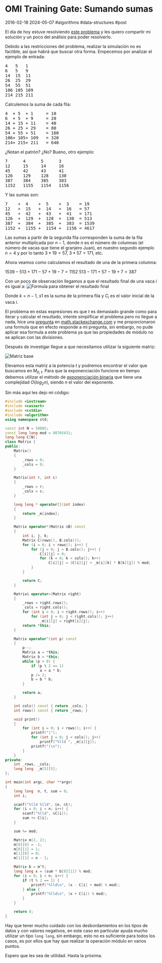 <!-- vim: set spelllang=es_mx: -->

# OMI Training Gate: Sumando sumas
2016-02-18 2024-05-07 #algorithms #data-structures #post

El día de hoy estuve resolviendo [este problema](http://www.spoj.com/problems/SUMSUMS/) y les quiero compartir mi solución y un poco del análisis para poder resolverlo.

Debido a las restricciones del problema, realizar la simulación no es factible, así que habrá que buscar otra forma. Empecemos por analizar el ejemplo de entrada:

<pre>
4   5   1
6   5   9
14  15  11
26  25  29
54  55  51
106 105 109
214 215 211
</pre>

Calculemos la suma de cada fila:

<pre>
4  + 5  + 1     = 10
6  + 5  + 9     = 20
14 + 15 + 11    = 40
26 + 25 + 29    = 80
54 + 55 + 51    = 160
106+ 105+ 109   = 320
214+ 215+ 211   = 640
</pre>


¿Notan el patrón? ¿No? Bueno, otro ejemplo:

<pre>
7      4      5      3   
12     15     14     16  
45     42     43     41  
126    129    128    130 
387    384    385    383 
1152   1155   1154   1156
</pre>

Y las sumas son:

<pre>
7    +  4    +  5    +  3    = 19
12   +  15   +  14   +  16   = 57
45   +  42   +  43   +  41   = 171
126  +  129  +  128  +  130  = 513
387  +  384  +  385  +  383  = 1539
1152 +  1155 +  1154 +  1156 = 4617
</pre>

Las sumas a partir de la segunda fila corresponden la suma de la fila anterior multiplicada por $n - 1$, donde $n$ es el número de columnas (el número de vacas que tiene el granjero Juan), en nuestro segundo ejemplo $n = 4$ y por lo tanto $3 * 19 = 57$, $3 * 57 = 171$, etc.

Ahora veamos como calculamos el resultado de una de la primera columna:

$1539 - 513 + 171 - 57 + 19 - 7 = 1152$
$513 - 171 + 57 - 19 + 7 = 387$

Con un poco de observación llegamos a que el resultado final de  una vaca $i$ es igual a:
![Formula para obtener el resultado final](/omi-tg-sumando-sumas/sumsums_formulas.png)

Donde $k = n - 1$, $s1$ es la suma de la primera fila y $C_{i}$ es el valor inicial de la vaca $i$.

El problema en estas expresiones es que $t$ es demasiado grande como para iterar y calcular el resultado, intente simplificar el problema pero no llegue a nada, hice una [pregunta](http://math.stackexchange.com/questions/614236/is-there-a-formula-for-a-sequence-like-kt-kt-1kt-2-k2-k1k) en [math.stackexchange.com](http://math.stackexchange.com) y me proporcionaron una formula que en efecto responde a mi pregunta, sin embargo, no pude aplicar esa formula a este problema ya que las propiedades de módulo no se aplican con las divisiones.

Después de investigar llegue a que necesitamos utilizar la siguiente matriz:

![Matriz base](/omi-tg-sumando-sumas/sumsums_matrix.png)

Elevamos esta matriz a la potencia $t$ y podremos encontrar el valor que buscamos en $M_{0,1}$. Para que la exponenciación funcione en tiempo debemos utilizar el método de [exponenciación binaria](https://es.wikipedia.org/wiki/Exponenciaci%C3%B3n_binaria) que tiene una complejidad $O(log_{2} n)$, siendo $n$ el valor del exponente.

Sin más aquí les dejo mi código:


```cpp
#include <iostream>
#include <cassert>
#include <cstdio>
#include <algorithm>
using namespace std;

const int N = 50005;
const long long mod = 98765431;
long long C[N];
class Matrix {
public:
    Matrix()
    {
        _rows = 0;
        _cols = 0;
    }

    Matrix(int r, int c)
    {
        _rows = r;
        _cols = c;
    }

    long long * operator[](int index)
    {
        return _m[index];
    }

    Matrix operator*(Matrix &B) const
    {
        int i, j, k;
        Matrix C(rows(), B.cols());
        for (i = 0; i < rows(); i++) {
            for (j = 0; j < B.cols(); j++) {
                C[i][j] = 0;
                for (k = 0; k < cols(); k++)
                    C[i][j] = (C[i][j] + _m[i][k] * B[k][j]) % mod;
            }
        }

        return C;
    }

    Matrix& operator=(Matrix right)
    {
        _rows = right.rows();
        _cols = right.cols();
        for (int i = 0; i < right.rows(); i++)
            for (int j = 0; j < right.cols(); j++)
                _m[i][j] = right[i][j];
        return *this;
    }

    Matrix operator^(int p) const 
    {
        p--;
        Matrix a = *this;
        Matrix b = *this;
        while (p > 0) {
            if (p % 2 == 1)
                a = a * b;
            p /= 2;
            b = b * b;
        }

        return a;
    }

    int cols() const { return _cols; }
    int rows() const { return _rows; }

    void print()
    {
        for (int i = 0; i < rows(); i++) {
            printf("|");
            for (int j = 0; j < cols(); j++)
                printf("%lld ", _m[i][j]);
            printf("|\n");
        }
    }
private:
    int _rows, _cols;
    long long  _m[5][5];
};

int main(int argc, char **argv)
{
    long long  n, t, sum = 0;
    int i;

    scanf("%lld %lld", &n, &t);
    for (i = 0; i < n; i++) {
        scanf("%lld", &C[i]);
        sum += C[i];
    }

    sum %= mod;

    Matrix m(2, 2);
    m[0][0] = -1;
    m[0][1] = 1;
    m[1][0] = 0;
    m[1][1] = n - 1;

    Matrix b = m^t;
    long long x = (sum * b[0][1]) % mod;
    for (i = 0; i < n; i++) {
        if (t % 2 == 1) {
            printf("%lld\n", (x - C[i] + mod) % mod);
        } else {
            printf("%lld\n", (x + C[i]) % mod);
        }
    }

    return 0;
}

```

Hay que tener mucho cuidado con los desbordamientos en los tipos de datos y con valores negativos, en este caso en particular ayuda mucho utilizar un tipo `long long`, sin embargo, esto no es suficiente para todos los casos, es por ellos que hay que realizar la operación módulo en varios puntos.

Espero que les sea de utilidad. Hasta la próxima.
